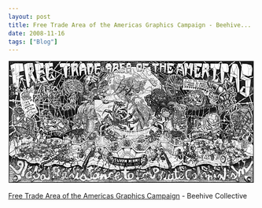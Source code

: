 ```yaml
---
layout: post
title: Free Trade Area of the Americas Graphics Campaign - Beehive...
date: 2008-11-16
tags: ["Blog"]
---
```


![](k3Im6rfOqgdqq82alrFXRQJ3o1_500.jpg)  

[Free Trade Area of the Americas Graphics Campaign](http://www.beehivecollective.org/english/ftaa.htm) - Beehive Collective